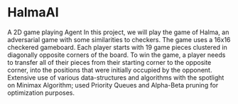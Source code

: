 # HalmaAI
A 2D game playing Agent
In this project, we will play the game of Halma, an adversarial game with some similarities to
checkers. The game uses a 16x16 checkered gameboard. Each player starts with 19 game pieces
clustered in diagonally opposite corners of the board. To win the game, a player needs to
transfer all of their pieces from their starting corner to the opposite corner, into the positions
that were initially occupied by the opponent.
Extensive use of various data-structures and algorithms with the spotlight on Minimax Algorithm; used Priority Queues and Alpha-Beta pruning for 
optimization purposes.
